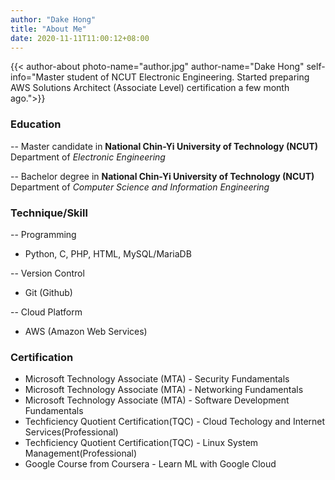 ```yaml
---
author: "Dake Hong"
title: "About Me"
date: 2020-11-11T11:00:12+08:00
---
```

{{< author-about photo-name="author.jpg" author-name="Dake Hong" self-info="Master student of NCUT Electronic Engineering. Started preparing AWS Solutions Architect (Associate Level) certification a few month ago.">}}

### Education
-- Master candidate in **National Chin-Yi University of Technology (NCUT)** Department of _Electronic Engineering_

-- Bachelor degree in **National Chin-Yi University of Technology (NCUT)** Department of _Computer Science and Information Engineering_


### Technique/Skill
-- Programming
 - Python, C, PHP, HTML, MySQL/MariaDB

-- Version Control
 - Git (Github)

-- Cloud Platform
 - AWS (Amazon Web Services)

### Certification
- Microsoft Technology Associate (MTA) - Security Fundamentals
- Microsoft Technology Associate (MTA) - Networking Fundamentals
- Microsoft Technology Associate (MTA) - Software Development Fundamentals
- Techficiency Quotient Certification(TQC) - Cloud Techology and Internet Services(Professional)
- Techficiency Quotient Certification(TQC) - Linux System Management(Professional)
- Google Course from Coursera - Learn ML with Google Cloud